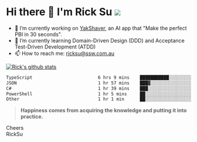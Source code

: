 # Hi there 👋 I'm Rick Su ![](https://komarev.com/ghpvc/?username=ricksu978)
<!--
**ricksu978/ricksu978** is a ✨ _special_ ✨ repository because its `README.md` (this file) appears on your GitHub profile.

Here are some ideas to get you started:
-->
- 🔭 I’m currently working on [YakShaver](https://yakshaver.ai/), an AI app that "Make the perfect PBI in 30 seconds".
- 🌱 I’m currently learning Domain-Driven Design (DDD) and Acceptance Test-Driven Development (ATDD)
- 📫 How to reach me: ricksu@ssw.com.au
<!--
- 👯 I’m looking to collaborate on ...
- 🤔 I’m looking for help with ...
- 💬 Ask me about ...
-->
<!--
- 😄 Pronouns: ...
- ⚡ Fun fact: ...
-->
[![Rick's github stats](https://github-readme-stats.vercel.app/api?username=ricksu978&theme=dark)](https://github.com/ricksu978/ricksu978)

<!--START_SECTION:waka-->

```txt
TypeScript                         6 hrs 9 mins    ███████████░░░░░░░░░░░░░░   44.48 %
JSON                               1 hr 57 mins    ███▓░░░░░░░░░░░░░░░░░░░░░   14.18 %
C#                                 1 hr 39 mins    ███░░░░░░░░░░░░░░░░░░░░░░   11.98 %
PowerShell                         1 hr 5 mins     ██░░░░░░░░░░░░░░░░░░░░░░░   07.89 %
Other                              1 hr 1 min      ██░░░░░░░░░░░░░░░░░░░░░░░   07.41 %
```

<!--END_SECTION:waka-->

> **Happiness comes from acquiring the knowledge and putting it into practice.**

Cheers  
RickSu 
